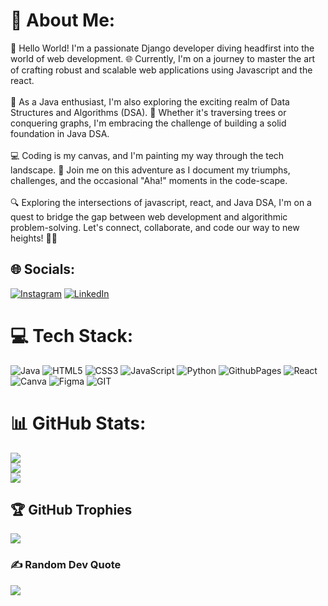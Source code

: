 # 💫 About Me:
👋 Hello World! I'm a passionate Django developer diving headfirst into the world of web development. 🌐 Currently, I'm on a journey to master the art of crafting robust and scalable web applications using Javascript and the react.<br><br>🌱 As a Java enthusiast, I'm also exploring the exciting realm of Data Structures and Algorithms (DSA). 🚀 Whether it's traversing trees or conquering graphs, I'm embracing the challenge of building a solid foundation in Java DSA.<br><br>💻 Coding is my canvas, and I'm painting my way through the tech landscape. 🎨 Join me on this adventure as I document my triumphs, challenges, and the occasional "Aha!" moments in the code-scape.<br><br>🔍 Exploring the intersections of javascript, react, and Java DSA, I'm on a quest to bridge the gap between web development and algorithmic problem-solving. Let's connect, collaborate, and code our way to new heights! 🚀✨


## 🌐 Socials:
[![Instagram](https://img.shields.io/badge/Instagram-%23E4405F.svg?logo=Instagram&logoColor=white)](https://instagram.com/anant.pandey.1111) [![LinkedIn](https://img.shields.io/badge/LinkedIn-%230077B5.svg?logo=linkedin&logoColor=white)](https://linkedin.com/in/anantpandey1111) 

# 💻 Tech Stack:
![Java](https://img.shields.io/badge/java-%23ED8B00.svg?style=flat&logo=openjdk&logoColor=white) ![HTML5](https://img.shields.io/badge/html5-%23E34F26.svg?style=flat&logo=html5&logoColor=white) ![CSS3](https://img.shields.io/badge/css3-%231572B6.svg?style=flat&logo=css3&logoColor=white) ![JavaScript](https://img.shields.io/badge/javascript-%23323330.svg?style=flat&logo=javascript&logoColor=%23F7DF1E) ![Python](https://img.shields.io/badge/python-3670A0?style=flat&logo=python&logoColor=black) ![GithubPages](https://img.shields.io/badge/github%20pages-121013?style=flat&logo=github&logoColor=white) ![React](https://img.shields.io/badge/React-%2300C4CC.svg?style=flat&logo=React&logoColor=white)![Canva](https://img.shields.io/badge/Canva-%2300C4CC.svg?style=flat&logo=Canva&logoColor=white) ![Figma](https://img.shields.io/badge/figma-%23F24E1E.svg?style=flat&logo=figma&logoColor=white) ![GIT](https://img.shields.io/badge/Git-fc6d26?style=flat&logo=git&logoColor=white)
# 📊 GitHub Stats:
![](https://github-readme-stats.vercel.app/api?username=anant-365&theme=radical&hide_border=false&include_all_commits=true&count_private=true)<br/>
![](https://github-readme-streak-stats.herokuapp.com/?user=anant-365&theme=radical&hide_border=false)<br/>
![](https://github-readme-stats.vercel.app/api/top-langs/?username=anant-365&theme=radical&hide_border=false&include_all_commits=true&count_private=true&layout=compact)

## 🏆 GitHub Trophies
![](https://github-profile-trophy.vercel.app/?username=anant-365&theme=radical&no-frame=false&no-bg=true&margin-w=4)

### ✍️ Random Dev Quote
![](https://quotes-github-readme.vercel.app/api?type=horizontal&theme=radical)
